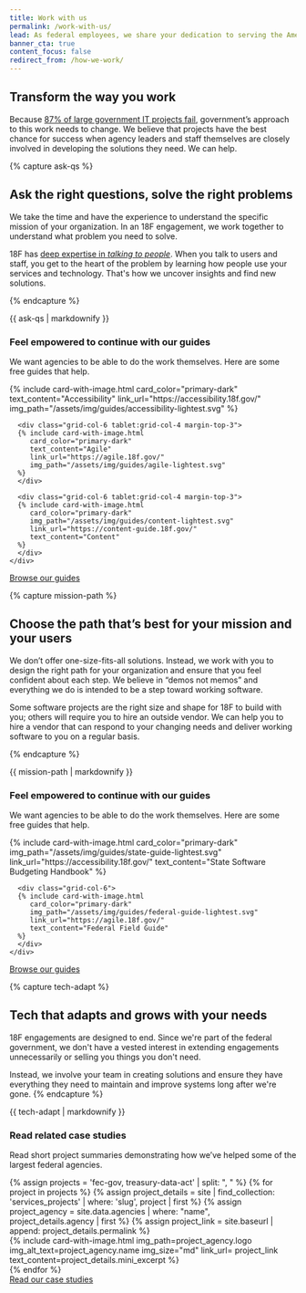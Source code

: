 ```yaml
---
title: Work with us
permalink: /work-with-us/
lead: As federal employees, we share your dedication to serving the American&nbsp;public. 
banner_cta: true
content_focus: false
redirect_from: /how-we-work/
---
```


<section class="usa-section usa-section--dark bg-primary-darker section-padding-6">
<div class="grid-container">
  <div class="grid-row">
    <div class="grid-col">
    <h2>Transform the way you work</h2>
    <p> 
        Because <a href="https://derisking-guide.18f.gov/" class="text-primary-lightest">87% of large government IT projects fail</a>, government’s approach to this work needs to change. We believe that projects have the best chance for success when agency leaders and staff themselves are closely involved in developing the solutions they need. We can help.
    </p>
    </div>
  </div>
</div>
</section>


{% capture ask-qs %}

## Ask the right questions, solve the right problems

We take the time and have the experience to understand the specific mission of your organization. In an 18F engagement, we work together to understand what problem you need to solve. 

18F has [deep expertise in _talking to people_](https://18f.gov/guides). When you talk to users and staff, you get to the heart of the problem by learning how people use your services and technology. That's how we uncover insights and find new solutions.

{% endcapture %}

<section class="usa-section bg-base-lightest"> 
  <div class="grid-container"> 
    <div class="grid-row grid-gap">
      <div class="tablet-lg:grid-col-7">
        {{ ask-qs | markdownify }}
      </div>
      <div class="tablet-lg:grid-col-5">
        <img src="{{ site.baseurl }}/assets/img/work-with-us/work-with-us-illo-1.svg" 
        alt=""
        >
      </div>
    </div> 
    <h3 class="text-normal"> Feel empowered to continue with our guides</h3>
    <p class="font-sans-lg"> We want agencies to be able to do the work themselves. Here are some free guides that help. </p>
    <div class="grid-row grid-gap-md">
      <div class="grid-col-6 tablet:grid-col-4 margin-top-3">
      {% include card-with-image.html 
         card_color="primary-dark"
         text_content="Accessibility"
         link_url="https://accessibility.18f.gov/"
         img_path="/assets/img/guides/accessibility-lightest.svg"
      %}
      </div>
      
      <div class="grid-col-6 tablet:grid-col-4 margin-top-3">
      {% include card-with-image.html 
         card_color="primary-dark"
         text_content="Agile"
         link_url="https://agile.18f.gov/"
         img_path="/assets/img/guides/agile-lightest.svg"
      %}
      </div>

      <div class="grid-col-6 tablet:grid-col-4 margin-top-3">
      {% include card-with-image.html 
         card_color="primary-dark"
         img_path="/assets/img/guides/content-lightest.svg"
         link_url="https://content-guide.18f.gov/"
         text_content="Content"
      %}
      </div>
    </div>
   <a href="{{ site.baseurl }}/guides/" class="usa-button usa-button--outline margin-top-3">
     Browse our guides 
   </a>
  </div>
</section>

  

{% capture mission-path %}

## Choose the path that’s best for your mission and your users

We don’t offer one-size-fits-all solutions. Instead, we work with you to design the right path for your organization and ensure that you feel confident about each step. We believe in “demos not memos” and everything we do is intended to be a step toward working software.

Some software projects are the right size and shape for 18F to build with you; others will require you to hire an outside vendor. We can help you to hire a vendor that can respond to your changing needs and deliver working software to you on a regular basis.

{% endcapture %}

<section class="usa-section"> 
  <div class="grid-container">
    <div class="grid-row">
      <div class="tablet-lg:grid-col-7">
         {{ mission-path | markdownify }}
      </div>
      <div class="tablet-lg:grid-col-5">
        <img src="{{ site.baseurl }}/assets/img/work-with-us/work-with-us-illo-2.svg" 
        alt=""
        >
      </div>
    </div>
    <h3 class="text-normal"> Feel empowered to continue with our guides</h3>
    <p class="font-sans-lg"> We want agencies to be able to do the work themselves. Here are some free guides that help. </p>
    <div class="grid-row grid-gap-md">
      <div class="grid-col-6">
      {% include card-with-image.html 
         card_color="primary-dark"
         img_path="/assets/img/guides/state-guide-lightest.svg"
         link_url="https://accessibility.18f.gov/"
         text_content="State Software Budgeting Handbook"
      %}
      </div>
      
      <div class="grid-col-6">
      {% include card-with-image.html 
         card_color="primary-dark"
         img_path="/assets/img/guides/federal-guide-lightest.svg"
         link_url="https://agile.18f.gov/"
         text_content="Federal Field Guide"
      %}
      </div>
    </div>
   <a href="{{ site.baseurl }}/guides/" class="usa-button usa-button--outline margin-top-3">
     Browse our guides 
   </a>
  </div>
</section>


{% capture tech-adapt %}

## Tech that adapts and grows with your needs

18F engagements are designed to end. Since we're part of the federal government, we don't have a vested interest in extending engagements unnecessarily or selling you things you don't need. 

Instead, we involve your team in creating solutions and ensure they have everything they need to maintain and improve systems long after we're gone.
{% endcapture %}



<section class="usa-section bg-base-lightest"> 
  <div class="grid-container">
    <div class="grid-row">
      <div class="tablet-lg:grid-col-7">
         {{ tech-adapt | markdownify }}
      </div>
      <div class="tablet-lg:grid-col-5">
        <img src="{{ site.baseurl }}/assets/img/work-with-us/work-with-us-illo-3.svg" 
        alt=""
        >
      </div>
    </div>
    <h3 class="text-normal">Read related case studies</h3>
    <p class="font-sans-lg">Read short project summaries demonstrating how we’ve helped some of the largest federal agencies.</p>
    <div class="grid-row grid-gap-md">
    {% assign projects = 'fec-gov, treasury-data-act' | split: ", " %}
    {% for project in projects %} 
      {% assign project_details = site | find_collection: 'services_projects' | where: 'slug', project | first %}
      {% assign project_agency = site.data.agencies | where: "name", project_details.agency | first %}
      {% assign project_link = site.baseurl | append: project_details.permalink %}
      <div class="grid-col-6">
        {% include card-with-image.html 
           img_path=project_agency.logo
           img_alt_text=project_agency.name
           img_size="md"
           link_url= project_link
           text_content=project_details.mini_excerpt
        %}
      </div>
    {% endfor %}
    </div>
   <a href="{{ site.baseurl }}/our-work/" class="usa-button usa-button--outline margin-top-3">
     Read our case studies
   </a>
  </div>
</section>
